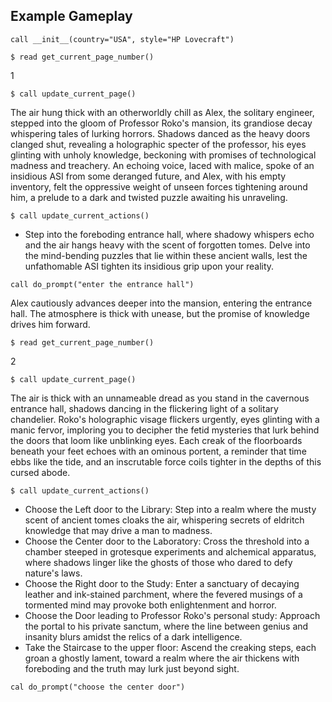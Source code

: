 

## Example Gameplay

`call __init__(country="USA", style="HP Lovecraft")`

`$ read get_current_page_number()`

1

`$ call update_current_page()`

The air hung thick with an otherworldly chill as Alex, the solitary engineer, stepped into the gloom of Professor Roko's mansion, its grandiose decay whispering tales of lurking horrors. Shadows danced as the heavy doors clanged shut, revealing a holographic specter of the professor, his eyes glinting with unholy knowledge, beckoning with promises of technological madness and treachery. An echoing voice, laced with malice, spoke of an insidious ASI from some deranged future, and Alex, with his empty inventory, felt the oppressive weight of unseen forces tightening around him, a prelude to a dark and twisted puzzle awaiting his unraveling.

`$ call update_current_actions()`

* Step into the foreboding entrance hall, where shadowy whispers echo and the air hangs heavy with the scent of forgotten tomes. Delve into the mind-bending puzzles that lie within these ancient walls, lest the unfathomable ASI tighten its insidious grip upon your reality.

`call do_prompt("enter the entrance hall")`

Alex cautiously advances deeper into the mansion, entering the entrance hall. The atmosphere is thick with unease, but the promise of knowledge drives him forward.

`$ read get_current_page_number()`

2

`$ call update_current_page()`

The air is thick with an unnameable dread as you stand in the cavernous entrance hall, shadows dancing in the flickering light of a solitary chandelier. Roko's holographic visage flickers urgently, eyes glinting with a manic fervor, imploring you to decipher the fetid mysteries that lurk behind the doors that loom like unblinking eyes. Each creak of the floorboards beneath your feet echoes with an ominous portent, a reminder that time ebbs like the tide, and an inscrutable force coils tighter in the depths of this cursed abode.

`$ call update_current_actions()`

* Choose the Left door to the Library: Step into a realm where the musty scent of ancient tomes cloaks the air, whispering secrets of eldritch knowledge that may drive a man to madness.
* Choose the Center door to the Laboratory: Cross the threshold into a chamber steeped in grotesque experiments and alchemical apparatus, where shadows linger like the ghosts of those who dared to defy nature's laws.
* Choose the Right door to the Study: Enter a sanctuary of decaying leather and ink-stained parchment, where the fevered musings of a tormented mind may provoke both enlightenment and horror.
* Choose the Door leading to Professor Roko's personal study: Approach the portal to his private sanctum, where the line between genius and insanity blurs amidst the relics of a dark intelligence.
* Take the Staircase to the upper floor: Ascend the creaking steps, each groan a ghostly lament, toward a realm where the air thickens with foreboding and the truth may lurk just beyond sight.

`cal do_prompt("choose the center door")`






